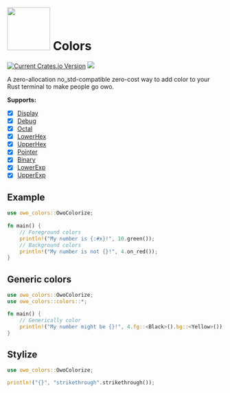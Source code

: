 # <img src="https://jam1.re/img/rust_owo.svg" height="100"> Colors
[![Current Crates.io Version](https://img.shields.io/crates/v/owo-colors.svg)](https://crates.io/crates/owo-colors)
[![](https://docs.rs/owo-colors/badge.svg)](https://docs.rs/owo-colors)

A zero-allocation no_std-compatible zero-cost way to add color to your Rust terminal to make people go owo.

**Supports:**

* [x] [Display](https://doc.rust-lang.org/std/fmt/trait.Display.html)
* [x] [Debug](https://doc.rust-lang.org/std/fmt/trait.Debug.html)
* [x] [Octal](https://doc.rust-lang.org/std/fmt/trait.Octal.html)
* [x] [LowerHex](https://doc.rust-lang.org/std/fmt/trait.LowerHex.html)
* [x] [UpperHex](https://doc.rust-lang.org/std/fmt/trait.UpperHex.html)
* [x] [Pointer](https://doc.rust-lang.org/std/fmt/trait.Pointer.html)
* [x] [Binary](https://doc.rust-lang.org/std/fmt/trait.Binary.html)
* [x] [LowerExp](https://doc.rust-lang.org/std/fmt/trait.LowerExp.html)
* [x] [UpperExp](https://doc.rust-lang.org/std/fmt/trait.UpperExp.html)

## Example
```rust
use owo_colors::OwoColorize;
 
fn main() {
    // Foreground colors
    println!("My number is {:#x}!", 10.green());
    // Background colors
    println!("My number is not {}!", 4.on_red());
}
```

## Generic colors
```rust
use owo_colors::OwoColorize;
use owo_colors::colors::*;

fn main() {
    // Generically color
    println!("My number might be {}!", 4.fg::<Black>().bg::<Yellow>());
}
```

## Stylize
```rust
use owo_colors::OwoColorize;

println!("{}", "strikethrough".strikethrough());
```
